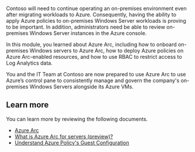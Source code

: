 Contoso will need to continue operating an on-premises environment even after migrating workloads to Azure. Consequently, having the ability to apply Azure policies to on-premises Windows Server workloads is proving to be important. In addition, administrators need be able to review on-premises Windows Server instances in the Azure console.

In this module, you learned about Azure Arc, including how to onboard on-premises Windows servers to Azure Arc, how to deploy Azure policies on Azure Arc-enabled resources, and how to use RBAC to restrict access to Log Analytics data.

You and the IT Team at Contoso are now prepared to use Azure Arc to use Azure’s control pane to consistently manage and govern the company's on-premises Windows Servers alongside its Azure VMs.

## Learn more

You can learn more by reviewing the following documents.

- [Azure Arc](https://aka.ms/azure-azure-arc?azure-portal=true)
- [What is Azure Arc for servers (preview)?](https://aka.ms/azure-arc-servers?azure-portal=true)
- [Understand Azure Policy's Guest Configuration](https://aka.ms/guest-configuration?azure-portal=true)
